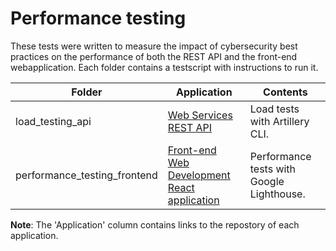 # Performance testing

These tests were written to measure the impact of cybersecurity best practices on the performance of both the REST API and the front-end webapplication. Each folder contains a testscript with instructions to run it. 

| Folder | Application | Contents |
|--------|-------------|----------|
| load_testing_api | [Web Services REST API](https://github.com/jorenvermeersch-hogent/bachelorproef-backend) | Load tests with Artillery CLI. |
| performance_testing_frontend | [Front-end Web Development React application](https://github.com/jorenvermeersch-hogent/bachelorproef-backend) | Performance tests with Google Lighthouse. |

**Note**: The 'Application' column contains links to the repostory of each application. 

